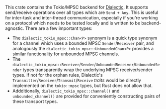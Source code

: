 This crate contains the Tokio/MPSC backend for [Dialectic](https://crates.io/crates/dialectic). It
supports send/receive operations over all types which are `Send + Any`. This is useful for
inter-task and inter-thread communication, especially if you're working on a protocol which needs to
be tested locally and is written to be backend-agnostic. There are a few important types:

- The `dialectic_tokio_mpsc::Chan<P>` synonym is a quick type synonym for a channel which uses a
  bounded MPSC `Sender`/`Receiver` pair, and analogously the
  `dialectic_tokio_mpsc::UnboundedChan<P>` provides a similar functionality for unbounded MPSC channels.
- The `dialectic_tokio_mpsc::Receiver`/`Sender`/`UnboundedReceiver`/`UnboundedSender` types
  transparently wrap the underlying MPSC receiver/sender types. If not for the orphan rules,
  Dialectic's `Transmitter`/`Receiver`/`Transmit`/`Receive` *traits* would be directly implemented
  on the `tokio::mpsc` types, but Rust does not allow that.
- Addditionally, `dialectic_tokio_mpsc::channel()` and `unbounded_channel()` are provided for
  conveniently constructing pairs of these transport types.